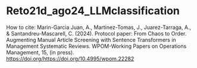 # Reto21d_ago24_LLMclassification

How to cite:
Marin-Garcia Juan, A., Martinez-Tomas, J., Juarez-Tarraga, A., & Santandreu-Mascarell, C. (2024). Protocol paper: From Chaos to Order. Augmenting Manual Article Screening with Sentence Transformers in Management Systematic Reviews. WPOM-Working Papers on Operations Management, 15, (in press). https://doi.org/https://doi.org/10.4995/wpom.22282 
